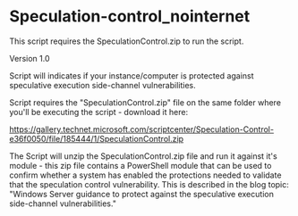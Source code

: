 # Speculation-control_nointernet
This script requires the SpeculationControl.zip to run the script.


  Version 1.0
    
  Script will indicates if your instance/computer is protected against speculative execution side-channel vulnerabilities.

  Script requires the "SpeculationControl.zip" file on the same folder where you'll be executing the script - download it here: 

  https://gallery.technet.microsoft.com/scriptcenter/Speculation-Control-e36f0050/file/185444/1/SpeculationControl.zip

  The Script will unzip the SpeculationControl.zip file and run it against it's module - this zip file contains a PowerShell module 
  that can be used to confirm whether a system has enabled the protections needed to validate that the speculation control vulnerability. 
  This is described in the blog topic: "Windows Server guidance to protect against the speculative execution side-channel vulnerabilities."
